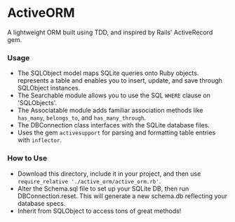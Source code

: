 # ActiveORM

A lightweight ORM built using TDD, and inspired by Rails' ActiveRecord gem.

### Usage

* The SQLObject model maps SQLite queries onto Ruby objects.
represents a table and enables you to insert, update, and save through SQLObject instances.
* The Searchable module allows you to use the SQL `WHERE` clause on 'SQLObjects'.
* The Associatable module adds familiar association methods like `has_many`, `belongs_to`, and `has_many_through`.
* The DBConnection class interfaces with the SQLite database files.
* Uses the gem `activesupport` for parsing and formatting table entries with `inflector`.

### How to Use

* Download this directory, include it in your project, and then use `require_relative './active_orm/active_orm.rb'`.
* Alter the Schema.sql file to set up your SQLite DB, then run DBConnection.reset. This will generate a new schema.db reflecting your database specs.
* Inherit from SQLObject to access tons of great methods!
